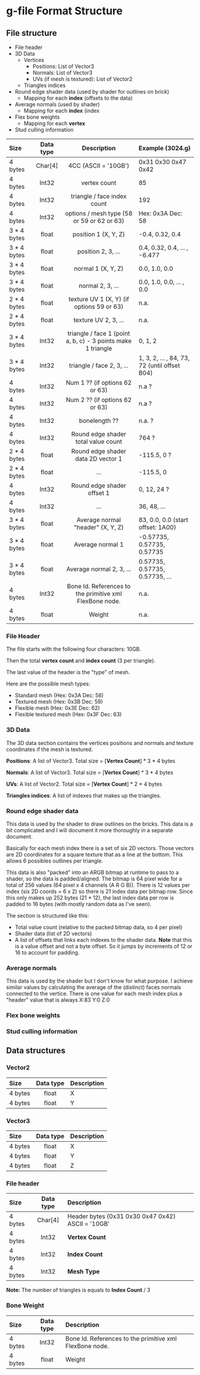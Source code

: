 # g-file Format Structure
## File structure
* File header
* 3D Data
  * Vertices
    * Positions: List of Vector3
    * Normals: List of Vector3
    * UVs (if mesh is textured): List of Vector2
  * Triangles indices
* Round edge shader data (used by shader for outlines on brick)
  * Mapping for each **index** (offsets to the data)
* Average normals (used by shader)
  * Mapping for each **index** (index
* Flex bone weights
  * Mapping for each **vertex**
* Stud culling information


Size | Data type | Description | Example (3024.g)
:------- | :---: | :---: | :--- 
 4 bytes     | Char[4] | 4CC (ASCII = '10GB') | 0x31 0x30 0x47 0x42
 4 bytes     | Int32   | vertex count | 85 
 4 bytes     | Int32   | triangle / face index count | 192
 4 bytes     | Int32   | options / mesh type (58 or 59 or 62 or 63) | Hex: 0x3A Dec: 58
 3 * 4 bytes | float   | position 1 (X, Y, Z) | -0.4,  0.32, 0.4
 3 * 4 bytes | float   | position 2, 3,  ... | 0.4, 0.32, 0.4, ... , -6.477
 3 * 4 bytes | float   | normal 1 (X, Y, Z) | 0.0, 1.0, 0.0
 3 * 4 bytes | float   | normal 2, 3, ... |  0.0, 1.0, 0.0, ... , 0.0
 2 * 4 bytes | float   | texture UV 1 (X, Y) (if options 59 or 63) | n.a.
 2 * 4 bytes | float   | texture UV 2, 3, ... | n.a.
 3 * 4 bytes | Int32   | triangle / face 1 (point a, b, c) - 3 points make 1 triangle | 0, 1, 2
 3 * 4 bytes | Int32   | triangle / face 2,  3, ... | 1, 3, 2, ... , 84, 73, 72 (until offset B04)
 4 bytes     | Int32   | Num 1 ?? (if options 62 or 63) | n.a ?
 4 bytes     | Int32   | Num 2 ?? (if options 62 or 63) | n.a ?
 4 bytes     | Int32   | bonelength ?? | n.a. ?
 4 bytes     | Int32   | Round edge shader total value count | 764 ?
 2 * 4 bytes | float   | Round edge shader data 2D vector 1 | -115.5, 0 ?
 2 * 4 bytes | float   | ... | -115.5, 0
 4 bytes     | Int32   | Round edge shader offset 1 | 0, 12, 24 ?
 4 bytes     | Int32   | ... | 36, 48, ...
 3 * 4 bytes | float   | Average normal "header" (X, Y, Z) | 83, 0.0, 0.0 (start offset: 1A00)
 3 * 4 bytes | float   | Average normal 1 | -0.57735, 0.57735, 0.57735
 3 * 4 bytes | float   | Average normal 2, 3, ... | 0.57735, 0.57735, 0.57735, ... 
 4 bytes     | Int32   | Bone Id. References to the primitive xml FlexBone node. | n.a.
 4 bytes     | float   | Weight | n.a.
 
### File Header
The file starts with the following four characters: 10GB.

Then the total **vertex count** and **index count** (3 per triangle).

The last value of the header is the "type" of mesh.

Here are the possible mesh types:
* Standard mesh (Hex: 0x3A Dec: 58)
* Textured mesh (Hex: 0x3B Dec: 59)
* Flexible mesh (Hex: 0x3E Dec: 62)
* Flexible textured mesh (Hex: 0x3F Dec: 63)

### 3D Data
The 3D data section contains the vertices positions and normals and texture coordinates if the mesh is textured.

**Positions**: A list of Vector3. Total size = [**Vertex Count**] \* 3 \* 4 bytes

**Normals**: A list of Vector3. Total size = [**Vertex Count**] \* 3 \* 4 bytes

**UVs**: A list of Vector2. Total size = [**Vertex Count**] \* 2 \* 4 bytes

**Triangles indices**: A list of indexes that makes up the triangles.

### Round edge shader data
This data is used by the shader to draw outlines on the bricks.
This data is a bit complicated and I will document it more thoroughly in a separate document.

Basically for each mesh index there is a set of six 2D vectors.
Those vectors are 2D coordinates for a square texture that as a line at the bottom.
This allows 6 possibles outlines per triangle. 

This data is also "packed" into an ARGB bitmap at runtime to pass to a shader, so the data is padded/aligned.
The bitmap is 64 pixel wide for a total of 256 values (64 pixel x 4 channels (A R G B)).
There is 12 values per index (six 2D coords = 6 x 2) so there is 21 index data per bitmap row.
Since this only makes up 252 bytes (21 * 12), the last index data per row is padded to 16 bytes (with mostly random data as I've seen).

The section is structured like this:
* Total value count (relative to the packed bitmap data, so 4 per pixel)
* Shader data (list of 2D vectors)
* A list of offsets that links each indexes to the shader data. 
**Note** that this is a value offset and not a byte offset. 
So it jumps by increments of 12 or 16 to account for padding.

### Average normals
This data is used by the shader but I don't know for what purpose.
I achieve similar values by calculating the average of the (distinct) faces normals connected to the vertice.
There is one value for each mesh index plus a "header" value that is always X:83 Y:0 Z:0

### Flex bone weights


### Stud culling information


## Data structures
### Vector2
Size | Data type | Description 
:------- | :---: | :--- 
 4 bytes | float | X
 4 bytes | float | Y
 
### Vector3
Size | Data type | Description 
:------- | :---: | :--- 
 4 bytes | float | X
 4 bytes | float | Y
 4 bytes | float | Z
 
### File header
Size | Data type | Description 
:------- | :---: | :--- 
 4 bytes | Char[4] | Header bytes (0x31 0x30 0x47 0x42) ASCII = '10GB'
 4 bytes | Int32 | **Vertex Count**
 4 bytes | Int32 | **Index Count**
 4 bytes | Int32 | **Mesh Type**
 
**Note:** The number of triangles is equals to **Index Count** / 3
 
### Bone Weight
Size | Data type | Description 
:------- | :---: | :--- 
 4 bytes | Int32 | Bone Id. References to the primitive xml FlexBone node.
 4 bytes | float | Weight
 

